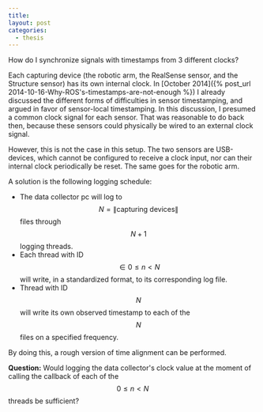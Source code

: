 ```yaml
---
title: 
layout: post
categories:
  - thesis
---
```


How do I synchronize signals with timestamps from 3 different clocks?

Each capturing device (the robotic arm, the RealSense sensor, and the Structure sensor) has its own internal clock.  In [October 2014]({% post_url 2014-10-16-Why-ROS's-timestamps-are-not-enough %}) I already discussed the different forms of difficulties in sensor timestamping, and argued in favor of sensor-local timestamping.  In this discussion, I presumed a common clock signal for each sensor.  That was reasonable to do back then, because these sensors could physically be wired to an external clock signal.  

However, this is not the case in this setup.  The two sensors are USB-devices, which cannot be configured to receive a clock input, nor can their internal clock periodically be reset.  The same goes for the robotic arm.

A solution is the following logging schedule:

- The data collector pc will log to $$N = \|\mbox{capturing devices}\|$$ files through $$N + 1$$ logging threads.
- Each thread with ID $$\in 0 \leq n < N$$ will write, in a standardized format, to its corresponding log file.
- Thread with ID $$N$$ will write its own observed timestamp to each of the $$N$$ files on a specified frequency.

By doing this, a rough version of time alignment can be performed.

**Question:** Would logging the data collector's clock value at the moment of calling the callback of each of the $$0 \leq n < N$$ threads be sufficient?
